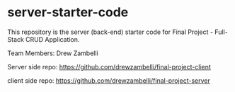 # server-starter-code

This repository is the server (back-end) starter code for Final Project - Full-Stack CRUD Application.

Team Members:
Drew Zambelli

Server side repo: https://github.com/drewzambelli/final-project-client

client side repo: https://github.com/drewzambelli/final-project-server 